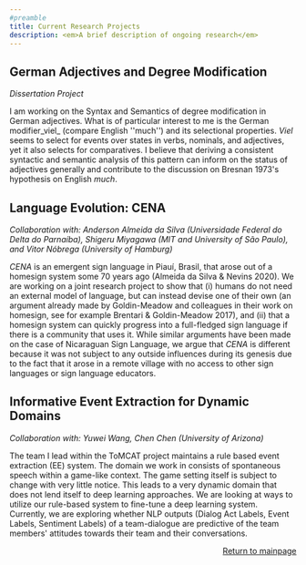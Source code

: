 ```yaml
---
#preamble
title: Current Research Projects
description: <em>A brief description of ongoing research</em>
---
```




## German Adjectives and Degree Modification
_Dissertation Project_

I am working on the Syntax and Semantics of degree modification in German adjectives. What is of particular interest to me is the German modifier_viel_ (compare English ''much'') and its selectional properties. _Viel_ seems to select for events over states in verbs, nominals, and adjectives, yet it also selects for comparatives. I believe that deriving a consistent syntactic and semantic analysis of this pattern can inform on the status of adjectives generally and contribute to the discussion on Bresnan 1973's hypothesis on English _much_.

## Language Evolution: CENA
_Collaboration with: Anderson Almeida da Silva (Universidade Federal do Delta do Parnaíba), Shigeru Miyagawa (MIT and University of São Paulo), and Vitor Nóbrega (University of Hamburg)_

_CENA_ is an emergent sign language in Piauí, Brasil, that arose out of a homesign system some 70 years ago (Almeida da Silva & Nevins 2020). We are working on a joint research project to show that (i) humans do not need an external model of language, but can instead devise one of their own (an argument already made by Goldin-Meadow and colleagues in their work on homesign, see for example Brentari \& Goldin-Meadow 2017), and (ii) that a homesign system can quickly progress into a full-fledged sign language if there is a community that uses it. While similar arguments have been made on the case of Nicaraguan Sign Language, we argue that _CENA_ is different because it was not subject to any outside influences during its genesis due to the fact that it arose in a remote village with no access to other sign languages or sign language educators.


## Informative Event Extraction for Dynamic Domains
_Collaboration with: Yuwei Wang, Chen Chen (University of Arizona)_

The team I lead within the ToMCAT project maintains a rule based event extraction (EE) system. The domain we work in consists of spontaneous speech within a game-like context. The game setting itself is subject to change with very little notice. This leads to a very dynamic domain that does not lend itself to deep learning approaches. We are looking at ways to utilize our rule-based system to fine-tune a deep learning system. Currently, we are exploring whether NLP outputs (Dialog Act Labels, Event Labels, Sentiment Labels) of a team-dialogue are predictive of the team members' attitudes towards their team and their conversations.


<p style="text-align: right;"> <a href="https://remo-help.github.io/">Return to mainpage</a> </p>

